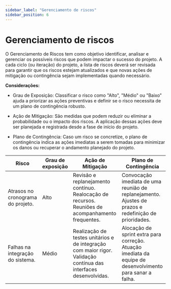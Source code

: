 ```yaml
---
sidebar_label: "Gerenciamento de riscos"
sidebar_position: 6
---
```


# Gerenciamento de riscos

O Gerenciamento de Riscos tem como objetivo identificar, analisar e gerenciar os possíveis riscos que podem impactar o sucesso do projeto. A cada ciclo (ou iteração) do projeto, a lista de riscos deverá ser revisada para garantir que os riscos estejam atualizados e que novas ações de mitigação ou contingência sejam implementadas quando necessário.

**Considerações:**

- Grau de Exposição: Classificar o risco como "Alto", "Médio" ou "Baixo" ajuda a priorizar as ações preventivas e definir se o risco necessita de um plano de contingência robusto.

- Ação de Mitigação: São medidas que podem reduzir ou eliminar a probabilidade ou o impacto dos riscos. A aplicação dessas ações deve ser planejada e registrada desde a fase de início do projeto.


- Plano de Contingência: Caso um risco se concretize, o plano de contingência indica as ações imediatas a serem tomadas para minimizar os danos ou recuperar o andamento planejado do projeto.


| **Risco**                       | **Grau de exposição** | **Ação de Mitigação**                                                                                 | **Plano de Contingência**                                                                                         |
|--------------------------------|------------------------|---------------------------------------------------------------------------------------------------------|---------------------------------------------------------------------------------------------------------------------|
| Atrasos no cronograma do projeto. | Alto                  | Revisão e replanejamento contínuo.<br /> Realocação de recursos.<br /> Reuniões de acompanhamento frequentes. | Convocação imediata de uma reunião de replanejamento.<br /> Ajustes de prazos e redefinição de prioridades.           |
| Falhas na integração do sistema. | Médio                 | Realização de testes unitários e de integração com maior rigor.<br /> Validação contínua das interfaces desenvolvidas. | Alocação de sprint extra para correção.<br /> Atuação imediata da equipe de desenvolvimento para sanar a falha. |
